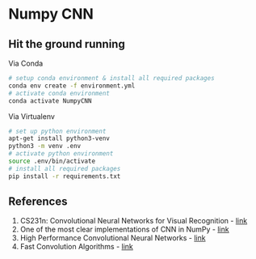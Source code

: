 # Numpy CNN

## Hit the ground running

Via Conda
```sh
# setup conda environment & install all required packages
conda env create -f environment.yml
# activate conda environment
conda activate NumpyCNN
```

Via Virtualenv
```sh
# set up python environment
apt-get install python3-venv
python3 -m venv .env
# activate python environment
source .env/bin/activate
# install all required packages
pip install -r requirements.txt
```

## References

1. CS231n: Convolutional Neural Networks for Visual Recognition - [link][1]
2. One of the most clear implementations of CNN in NumPy - [link][2]
3. High Performance Convolutional Neural Networks - [link][3]
4. Fast Convolution Algorithms - [link][4]

[1]: http://cs231n.stanford.edu/
[2]: https://github.com/lpraat/numpyCNN
[3]: https://hal.inria.fr/inria-00112631/document
[4]: https://www.youtube.com/watch?v=agYZcJNmbsU
